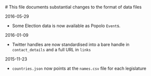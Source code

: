 ﻿# This file documents substantial changes to the format of data files

2016-05-29

* Some Election data is now available as Popolo `Event`s.

2016-01-09

* Twitter handles are now standardised into a bare handle in
`contact_details` and a full URL in `links`

2015-11-23

* `countries.json` now points at the `names.csv` file for each
legislature

